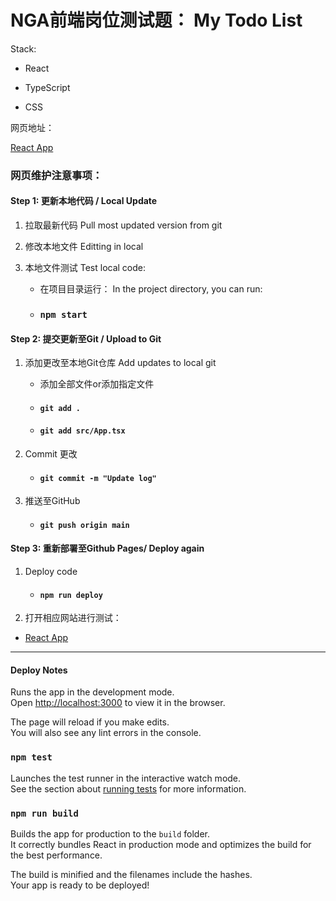 # NGA前端岗位测试题： My Todo List

Stack:

- React

- TypeScript

- CSS

网页地址： 

[React App](https://passerbo.github.io/MyTodoList/)

### 网页维护注意事项：

#### Step 1: 更新本地代码 / Local Update

1. 拉取最新代码 Pull most updated version from git

2. 修改本地文件 Editting in local

3. 本地文件测试 Test local code: 
   
   - 在项目目录运行： In the project directory, you can run:
   
   - ### `npm start`

#### Step 2: 提交更新至Git / Upload to Git

1. 添加更改至本地Git仓库 Add updates to local git
   
   - 添加全部文件or添加指定文件
   
   - #### `git add .`
   
   - #### `git add src/App.tsx`

2. Commit 更改
   
   - #### `git commit -m "Update log"`

3. 推送至GitHub
   
   - #### `git push origin main`

#### Step 3: 重新部署至Github Pages/ Deploy again

1. Deploy code
   - #### `npm run deploy`
2.  打开相应网站进行测试：
   - [React App](https://passerbo.github.io/MyTodoList/)



---------------------------------

#### Deploy Notes

Runs the app in the development mode.\
Open [http://localhost:3000](http://localhost:3000) to view it in the browser.

The page will reload if you make edits.\
You will also see any lint errors in the console.

### `npm test`

Launches the test runner in the interactive watch mode.\
See the section about [running tests](https://facebook.github.io/create-react-app/docs/running-tests) for more information.

### `npm run build`

Builds the app for production to the `build` folder.\
It correctly bundles React in production mode and optimizes the build for the best performance.

The build is minified and the filenames include the hashes.\
Your app is ready to be deployed!
